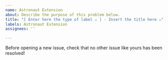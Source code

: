 ```yaml
---
name: Astronaut Extension
about: Describe the purpose of this problem below.
title: "[ Enter here the type of label ⚠ ] - Insert the title here ⚠"
labels: Astronaut Extension
assignees: ''

---
```


Before opening a new issue, check that no other issue like yours has been resolved!

